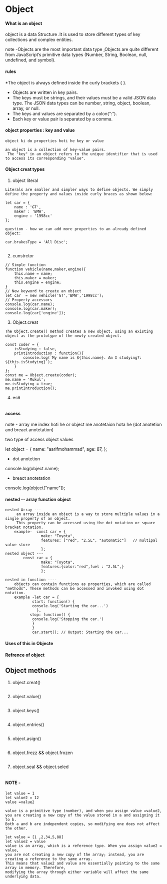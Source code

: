 # Object

#### What is an object

object is a data Structure .It is used to store different types of key collections and complex entities.

note -Objects are the most important data type ,Objects are quite different from JavaScript’s
primitive data types (Number, String, Boolean, null, undefined, and symbol).

#### rules

\*The object is always defined inside the curly brackets { }.

- Objects are written in key pairs.
- The keys must be strings, and their values must be a valid JSON data type.
  The JSON data types can be number, string, object, boolean, array, or null.
- The keys and values are separated by a colon(“:”).
- Each key or value pair is separated by a comma.

#### object properties : key and value

```
object ki do properties hoti he key or value

an object is a collection of key-value pairs.
 The "key" in an object refers to the unique identifier that is used to access its corresponding "value".
```

#### Object creat types

1.  object literal

```
Literals are smaller and simpler ways to define objects. We simply define the property and values inside curly braces as shown below:

let car = {
    name : 'GT',
    maker : 'BMW',
    engine : '1998cc'
};

question - how we can add more properties to an already defined object:

car.brakesType = 'All Disc';


```

2.  cunstrctor

```
// Simple function
function vehicle(name,maker,engine){
    this.name = name;
    this.maker = maker;
    this.engine = engine;
}
// New keyword to create an object
let car  = new vehicle('GT','BMW','1998cc');
// Property accessors
console.log(car.name);
console.log(car.maker);
console.log(car['engine']);
```

3.  Object.creat

```
The Object.create() method creates a new object, using an existing object as the prototype of the newly created object.

const coder = {
    isStudying : false,
    printIntroduction : function(){
        console.log(`My name is ${this.name}. Am I studying?: ${this.isStudying}`);
    }
};
const me = Object.create(coder);
me.name = 'Mukul';
me.isStudying = true;
me.printIntroduction();

```

4. es6

```

```

#### access

note - array me index hoti he or object me anotetaion hota he (dot anotetion and breact anotetation)

two type of access object values

let object = {
name: "aarifmohammad",
age: 87,
};

- dot anotetion

console.log(object.name);

- breact anotetation

console.log(object["name"]);

#### nested -- array function object

```
nested Array ---
     an array inside an object is a way to store multiple values in a single property of an object.
     This property can be accessed using the dot notation or square bracket notation.
    example-  const car = {
                make: "Toyota",
                features: ["red", "2.5L", "automatic"]   // multipal value store
                };
nested object ---
        const car = {
                make: "Toyota",
                features:{color:"red",fuel : "2.5L",}
                };

nested in function ----
    objects can contain functions as properties, which are called "methods". These methods can be accessed and invoked using dot notation.
    example -let car = {
            start: function() {
            console.log('Starting the car...')
              },
           stop: function() {
            console.log('Stopping the car.')
            }
            }
            car.start(); // Output: Starting the car...
```

#### Uses of this in Objecte

#### Refrence of object

## Object methods

1. object.creat()

```

```

2. object.value()

```

```

3. object.keys()

```

```

4. object.entries()

```

```

5. object.asign()

```

```

6. object.frezz && object.frozen

```

```

7. object.seal && object.seled

```

```

#### NOTE -

```
let value = 1
let value2 = 12
value =value2

value is a primitive type (number), and when you assign value =value2,
you are creating a new copy of the value stored in a and assigning it to b.
Both a and b are independent copies, so modifying one does not affect the other.

let value = [1 ,2,34,5,88]
let value2 = value
value is an array, which is a reference type. When you assign value2 = value,
you are not creating a new copy of the array; instead, you are creating a reference to the same array.
This means that value2 and value are essentially pointing to the same array in memory. Therefore,
modifying the array through either variable will affect the same underlying data.
```
